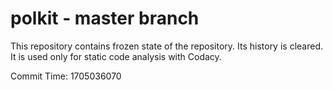 # polkit - master branch

This repository contains frozen state of the repository.
Its history is cleared. It is used only for static code
analysis with Codacy.

Commit Time: 1705036070